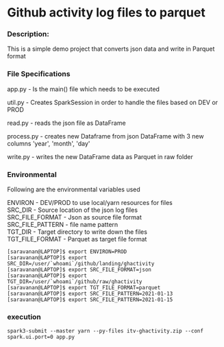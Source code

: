 # Github activity log files to parquet

### Description:
 This is a simple demo project that converts json data and write in Parquet format

### File Specifications

app.py -  Is the main() file which needs to be executed

util.py - Creates SparkSession in order to handle the files based on DEV or PROD

read.py - reads the json file as DataFrame

process.py - creates new Dataframe from json DataFrame with 3 new columns 'year', 'month', 'day'

write.py - writes the new DataFrame data as Parquet in raw folder

### Environmental

Following are the environmental variables used

ENVIRON - DEV/PROD to use local/yarn resources for files</br>
SRC_DIR - Source location of the json log files</br>
SRC_FILE_FORMAT - Json as source file format</br>
SRC_FILE_PATTERN -  file name pattern </br>
TGT_DIR - Target directory to write down the files</br>
TGT_FILE_FORMAT - Parquet as target file format</br>

```
[saravanan@LAPTOP]$ export ENVIRON=PROD
[saravanan@LAPTOP]$ export SRC_DIR=/user/`whoami`/github/landing/ghactivity
[saravanan@LAPTOP]$ export SRC_FILE_FORMAT=json
[saravanan@LAPTOP]$ export TGT_DIR=/user/`whoami`/github/raw/ghactivity
[saravanan@LAPTOP]$ export TGT_FILE_FORMAT=parquet
[saravanan@LAPTOP]$ export SRC_FILE_PATTERN=2021-01-13
[saravanan@LAPTOP]$ export SRC_FILE_PATTERN=2021-01-15
```
### execution
```
spark3-submit --master yarn --py-files itv-ghactivity.zip --conf spark.ui.port=0 app.py
```
